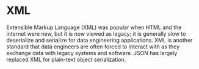 # XML

Extensible Markup Language (XML) was popular when HTML and the internet were new, but it is now viewed as legacy; it is generally slow to deserialize and serialize for data engineering applications. XML is another standard that data engineers are often forced to interact with as they exchange data with legacy systems and software. JSON has largely replaced XML for plain-text object serialization.
